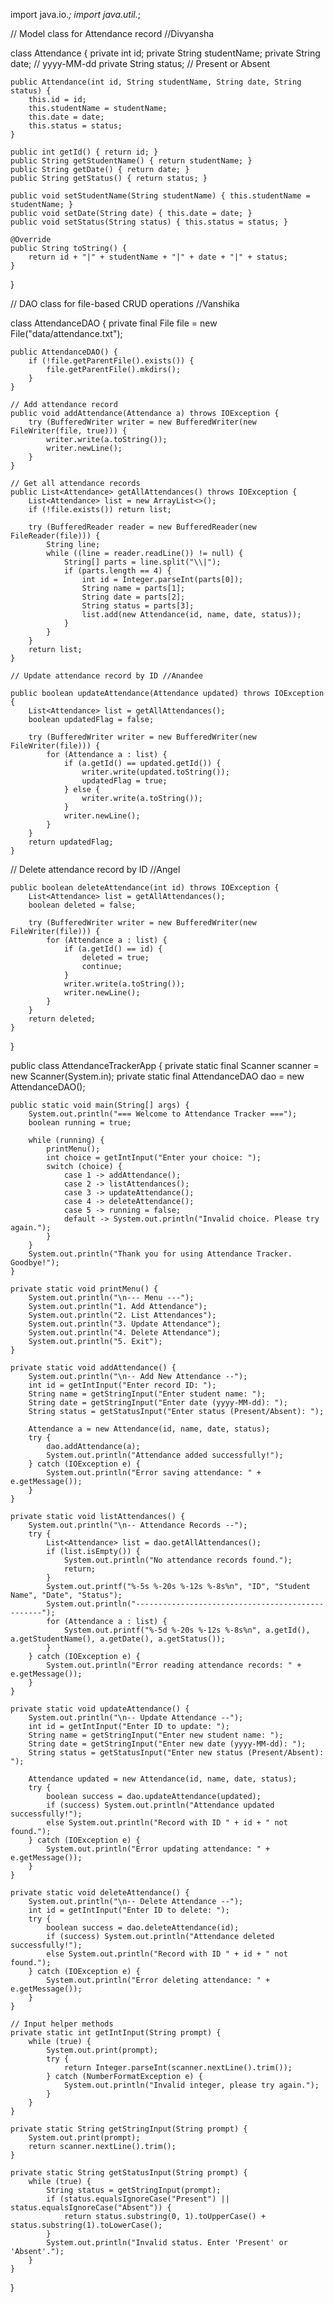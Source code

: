 import java.io.*;
import java.util.*;

// Model class for Attendance record //Divyansha

class Attendance {
    private int id;
    private String studentName;
    private String date;      // yyyy-MM-dd
    private String status;    // Present or Absent

    public Attendance(int id, String studentName, String date, String status) {
        this.id = id;
        this.studentName = studentName;
        this.date = date;
        this.status = status;
    }

    public int getId() { return id; }
    public String getStudentName() { return studentName; }
    public String getDate() { return date; }
    public String getStatus() { return status; }

    public void setStudentName(String studentName) { this.studentName = studentName; }
    public void setDate(String date) { this.date = date; }
    public void setStatus(String status) { this.status = status; }

    @Override
    public String toString() {
        return id + "|" + studentName + "|" + date + "|" + status;
    }
}

// DAO class for file-based CRUD operations //Vanshika


class AttendanceDAO {
    private final File file = new File("data/attendance.txt");

    public AttendanceDAO() {
        if (!file.getParentFile().exists()) {
            file.getParentFile().mkdirs();
        }
    }

    // Add attendance record
    public void addAttendance(Attendance a) throws IOException {
        try (BufferedWriter writer = new BufferedWriter(new FileWriter(file, true))) {
            writer.write(a.toString());
            writer.newLine();
        }
    }

    // Get all attendance records
    public List<Attendance> getAllAttendances() throws IOException {
        List<Attendance> list = new ArrayList<>();
        if (!file.exists()) return list;

        try (BufferedReader reader = new BufferedReader(new FileReader(file))) {
            String line;
            while ((line = reader.readLine()) != null) {
                String[] parts = line.split("\\|");
                if (parts.length == 4) {
                    int id = Integer.parseInt(parts[0]);
                    String name = parts[1];
                    String date = parts[2];
                    String status = parts[3];
                    list.add(new Attendance(id, name, date, status));
                }
            }
        }
        return list;
    }

    // Update attendance record by ID //Anandee
   
    public boolean updateAttendance(Attendance updated) throws IOException {
        List<Attendance> list = getAllAttendances();
        boolean updatedFlag = false;

        try (BufferedWriter writer = new BufferedWriter(new FileWriter(file))) {
            for (Attendance a : list) {
                if (a.getId() == updated.getId()) {
                    writer.write(updated.toString());
                    updatedFlag = true;
                } else {
                    writer.write(a.toString());
                }
                writer.newLine();
            }
        }
        return updatedFlag;
    }

   
 // Delete attendance record by ID //Angel
   
    public boolean deleteAttendance(int id) throws IOException {
        List<Attendance> list = getAllAttendances();
        boolean deleted = false;

        try (BufferedWriter writer = new BufferedWriter(new FileWriter(file))) {
            for (Attendance a : list) {
                if (a.getId() == id) {
                    deleted = true;
                    continue;
                }
                writer.write(a.toString());
                writer.newLine();
            }
        }
        return deleted;
    }
}

public class AttendanceTrackerApp {
    private static final Scanner scanner = new Scanner(System.in);
    private static final AttendanceDAO dao = new AttendanceDAO();

    public static void main(String[] args) {
        System.out.println("=== Welcome to Attendance Tracker ===");
        boolean running = true;

        while (running) {
            printMenu();
            int choice = getIntInput("Enter your choice: ");
            switch (choice) {
                case 1 -> addAttendance();
                case 2 -> listAttendances();
                case 3 -> updateAttendance();
                case 4 -> deleteAttendance();
                case 5 -> running = false;
                default -> System.out.println("Invalid choice. Please try again.");
            }
        }
        System.out.println("Thank you for using Attendance Tracker. Goodbye!");
    }

    private static void printMenu() {
        System.out.println("\n--- Menu ---");
        System.out.println("1. Add Attendance");
        System.out.println("2. List Attendances");
        System.out.println("3. Update Attendance");
        System.out.println("4. Delete Attendance");
        System.out.println("5. Exit");
    }

    private static void addAttendance() {
        System.out.println("\n-- Add New Attendance --");
        int id = getIntInput("Enter record ID: ");
        String name = getStringInput("Enter student name: ");
        String date = getStringInput("Enter date (yyyy-MM-dd): ");
        String status = getStatusInput("Enter status (Present/Absent): ");

        Attendance a = new Attendance(id, name, date, status);
        try {
            dao.addAttendance(a);
            System.out.println("Attendance added successfully!");
        } catch (IOException e) {
            System.out.println("Error saving attendance: " + e.getMessage());
        }
    }

    private static void listAttendances() {
        System.out.println("\n-- Attendance Records --");
        try {
            List<Attendance> list = dao.getAllAttendances();
            if (list.isEmpty()) {
                System.out.println("No attendance records found.");
                return;
            }
            System.out.printf("%-5s %-20s %-12s %-8s%n", "ID", "Student Name", "Date", "Status");
            System.out.println("-------------------------------------------------");
            for (Attendance a : list) {
                System.out.printf("%-5d %-20s %-12s %-8s%n", a.getId(), a.getStudentName(), a.getDate(), a.getStatus());
            }
        } catch (IOException e) {
            System.out.println("Error reading attendance records: " + e.getMessage());
        }
    }

    private static void updateAttendance() {
        System.out.println("\n-- Update Attendance --");
        int id = getIntInput("Enter ID to update: ");
        String name = getStringInput("Enter new student name: ");
        String date = getStringInput("Enter new date (yyyy-MM-dd): ");
        String status = getStatusInput("Enter new status (Present/Absent): ");

        Attendance updated = new Attendance(id, name, date, status);
        try {
            boolean success = dao.updateAttendance(updated);
            if (success) System.out.println("Attendance updated successfully!");
            else System.out.println("Record with ID " + id + " not found.");
        } catch (IOException e) {
            System.out.println("Error updating attendance: " + e.getMessage());
        }
    }

    private static void deleteAttendance() {
        System.out.println("\n-- Delete Attendance --");
        int id = getIntInput("Enter ID to delete: ");
        try {
            boolean success = dao.deleteAttendance(id);
            if (success) System.out.println("Attendance deleted successfully!");
            else System.out.println("Record with ID " + id + " not found.");
        } catch (IOException e) {
            System.out.println("Error deleting attendance: " + e.getMessage());
        }
    }

    // Input helper methods
    private static int getIntInput(String prompt) {
        while (true) {
            System.out.print(prompt);
            try {
                return Integer.parseInt(scanner.nextLine().trim());
            } catch (NumberFormatException e) {
                System.out.println("Invalid integer, please try again.");
            }
        }
    }

    private static String getStringInput(String prompt) {
        System.out.print(prompt);
        return scanner.nextLine().trim();
    }

    private static String getStatusInput(String prompt) {
        while (true) {
            String status = getStringInput(prompt);
            if (status.equalsIgnoreCase("Present") || status.equalsIgnoreCase("Absent")) {
                return status.substring(0, 1).toUpperCase() + status.substring(1).toLowerCase();
            }
            System.out.println("Invalid status. Enter 'Present' or 'Absent'.");
        }
    }
}
